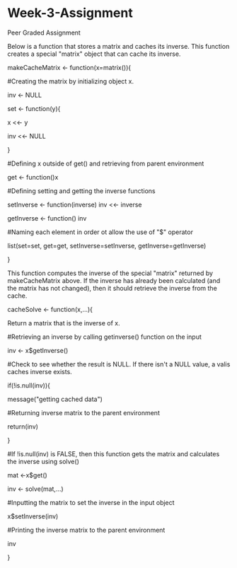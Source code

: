 # Week-3-Assignment
Peer Graded Assignment

Below is a function that stores a matrix and caches its inverse.
This function creates a special "matrix" object that can cache its inverse.

makeCacheMatrix <- function(x=matrix()){

#Creating the matrix by initializing object x.

inv <- NULL

set <- function(y){

x <<- y

inv <<- NULL

}

#Defining x outside of get() and retrieving from parent environment

get <- function()x

#Defining setting and getting the inverse functions

setInverse <- function(inverse) inv <<- inverse

getInverse <- function() inv

#Naming each element in order ot allow the use of "$" operator

list(set=set,
get=get,
setInverse=setInverse,
getInverse=getInverse)

}

This function computes the inverse of the special "matrix" returned by makeCacheMatrix above. 
If the inverse has already been calculated (and the matrix has not changed), then it should retrieve the inverse from the cache.

cacheSolve <- function(x,...){

Return a matrix that is the inverse of x.

#Retrieving an inverse by calling getinverse() function on the input

inv <- x$getInverse()

#Check to see whether the result is NULL. If there isn't a NULL value, a valis caches inverse exists.

if(!is.null(inv)){

message("getting cached data")

#Returning inverse matrix to the parent environment

return(inv)

}

#If !is.null(inv) is FALSE, then this function gets the matrix and calculates the inverse using solve()

mat <-x$get()

inv <- solve(mat,...)

#Inputting the matrix to set the inverse in the input object

x$setInverse(inv)

#Printing the inverse matrix to the parent environment

inv

}
